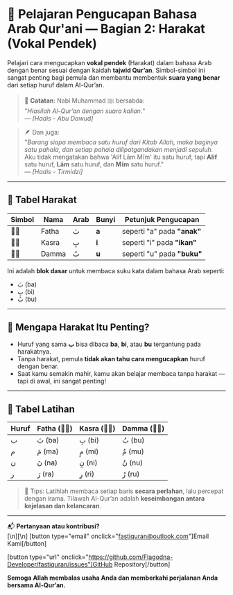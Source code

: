 # 🕌 Pelajaran Pengucapan Bahasa Arab Qur'ani — Bagian 2: Harakat (Vokal Pendek)

Pelajari cara mengucapkan **vokal pendek** (Harakat) dalam bahasa Arab dengan benar sesuai dengan kaidah **tajwid Qur’an**. Simbol-simbol ini sangat penting bagi pemula dan membantu membentuk **suara yang benar** dari setiap huruf dalam Al-Qur’an.

> 📖 **Catatan**: Nabi Muhammad ﷺ bersabda:  
> "_Hiasilah Al-Qur’an dengan suara kalian._"  
> — _[Hadis - Abu Dawud]_

> 🪶 Dan juga:  
> "_Barang siapa membaca satu huruf dari Kitab Allah, maka baginya satu pahala, dan setiap pahala dilipatgandakan menjadi sepuluh._  
> Aku tidak mengatakan bahwa 'Alif Lām Mīm' itu satu huruf, tapi **Alif** satu huruf, **Lām** satu huruf, dan **Mīm** satu huruf."  
> — _[Hadis - Tirmidzi]_

---

## 🔡 Tabel Harakat

| Simbol | Nama  | Arab | Bunyi | Petunjuk Pengucapan         |
| ------ | ----- | ---- | ----- | --------------------------- |
| ◌َ     | Fatha | بَ   | **a** | seperti "a" pada **"anak"** |
| ◌ِ     | Kasra | بِ   | **i** | seperti "i" pada **"ikan"** |
| ◌ُ     | Damma | بُ   | **u** | seperti "u" pada **"buku"** |

Ini adalah **blok dasar** untuk membaca suku kata dalam bahasa Arab seperti:

- بَ (ba)
- بِ (bi)
- بُ (bu)

---

## 🧠 Mengapa Harakat Itu Penting?

- Huruf yang sama **ب** bisa dibaca **ba**, **bi**, atau **bu** tergantung pada harakatnya.
- Tanpa harakat, pemula **tidak akan tahu cara mengucapkan** huruf dengan benar.
- Saat kamu semakin mahir, kamu akan belajar membaca tanpa harakat — tapi di awal, ini sangat penting!

---

## 📝 Tabel Latihan

| Huruf | Fatha (◌َ) | Kasra (◌ِ) | Damma (◌ُ) |
| ----- | ---------- | ---------- | ---------- |
| ب     | بَ (ba)    | بِ (bi)    | بُ (bu)    |
| م     | مَ (ma)    | مِ (mi)    | مُ (mu)    |
| ن     | نَ (na)    | نِ (ni)    | نُ (nu)    |
| ر     | رَ (ra)    | رِ (ri)    | رُ (ru)    |

> 🎯 Tips: Latihlah membaca setiap baris **secara perlahan**, lalu percepat dengan irama. Tilawah Al-Qur’an adalah **keseimbangan antara kejelasan dan kelancaran**.

---

📬 **Pertanyaan atau kontribusi?**  
[\n][\n]
[button type="email" onclick="fastiquran@outlook.com"]Email Kami[/button]

[button type="url" onclick="https://github.com/Flagodna-Developer/fastiquran/issues"]GitHub Repository[/button]

**Semoga Allah membalas usaha Anda dan memberkahi perjalanan Anda bersama Al-Qur’an.**
